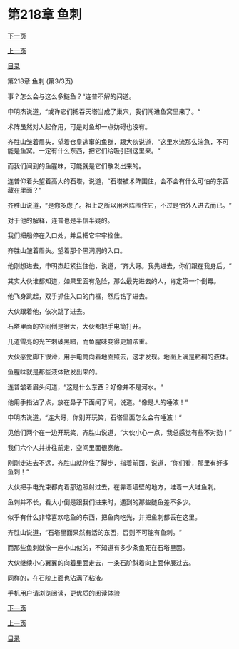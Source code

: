 <h1>第218章   鱼刺</h1>
            <div><p><a href="./654_%E7%AC%AC219%E7%AB%A0_%E5%9C%B0%E6%AF%AF.md">下一页</a></p><p><a href="./652_%E7%AC%AC218%E7%AB%A0_%E9%B1%BC%E5%88%BA.md">上一页</a></p><p><a href="../">目录</a></p></div>
            <div><p>第218章   鱼刺 (第3/3页)</p><p>事？怎么会与这么多鲢鱼？“连普不解的问道。</p><p>申明杰说道，“或许它们把吞天塔当成了巢穴，我们闯进鱼窝里来了。“</p><p>术阵虽然对人起作用，可是对鱼却一点妨碍也没有。</p><p>齐胜山皱着眉头，望着仓皇逃窜的鱼群，跟大伙说道，“这里水流那么湍急，不可能是鱼窝。一定有什么东西，把它们给吸引到这里来。“</p><p>而我们闻到的鱼腥味，可能就是它们散发出来的。</p><p>连普仰着头望着高大的石塔，说道，“石塔被术阵围住，会不会有什么可怕的东西藏在里面？“</p><p>齐胜山说道，“是你多虑了。祖上之所以用术阵围住它，不过是怕外人进去而已。“</p><p>对于他的解释，连普也是半信半疑的。</p><p>我们把船停在入口处，并且把它牢牢拴住。</p><p>齐胜山皱着眉头。望着那个黑洞洞的入口。</p><p>他刚想进去，申明杰赶紧拦住他，说道，“齐大哥。我先进去，你们跟在我身后。“</p><p>其实大伙谁都知道，如果里面有危险，那么最先进去的人，肯定第一个倒霉。</p><p>他飞身跳起，双手抓住入口的门框，然后钻了进去。</p><p>大伙跟着他，依次跳了进去。</p><p>石塔里面的空间倒是很大，大伙都把手电筒打开。</p><p>几道雪亮的光芒刺破黑暗，而鱼腥味变得更加浓重。</p><p>大伙感觉脚下很滑，用手电筒向着地面照去，这才发现。地面上满是粘稠的液体。</p><p>鱼腥味就是那些液体散发出来的。</p><p>连普皱着眉头问道，“这是什么东西？好像并不是河水。“</p><p>他用手指沾了点，放在鼻子下面闻了闻，说道。“像是人的唾液！“</p><p>申明杰说道，“连大哥，你别开玩笑，石塔里面怎么会有唾液！“</p><p>见他们两个在一边开玩笑，齐胜山说道，“大伙小心一点，我总感觉有些不对劲！“</p><p>我们六个人并排往前走，空间里面很宽敞。</p><p>刚刚走进去不远，齐胜山就停住了脚步，指着前面，说道，“你们看，那里有好多鱼刺！“</p><p>大伙把手电光束都向着那边照射过去，在靠着墙壁的地方，堆着一大堆鱼刺。</p><p>鱼刺并不长，看大小倒是跟我们进来时，遇到的那些鲢鱼差不多少。</p><p>似乎有什么非常喜欢吃鱼的东西，把鱼肉吃光，并把鱼刺都丢在这里。</p><p>齐胜山说道，“石塔里面果然有活的东西，否则不可能有鱼刺。“</p><p>而那些鱼刺就像一座小山似的，不知道有多少条鱼死在石塔里面。</p><p>大伙继续小心翼翼的向着里面走去，一条石阶斜着向上面伸展过去。</p><p>同样的，在石阶上面也沾满了粘液。</p><p>手机用户请浏览阅读，更优质的阅读体验</p></div>
            <div><p><a href="./654_%E7%AC%AC219%E7%AB%A0_%E5%9C%B0%E6%AF%AF.md">下一页</a></p><p><a href="./652_%E7%AC%AC218%E7%AB%A0_%E9%B1%BC%E5%88%BA.md">上一页</a></p><p><a href="../">目录</a></p></div>